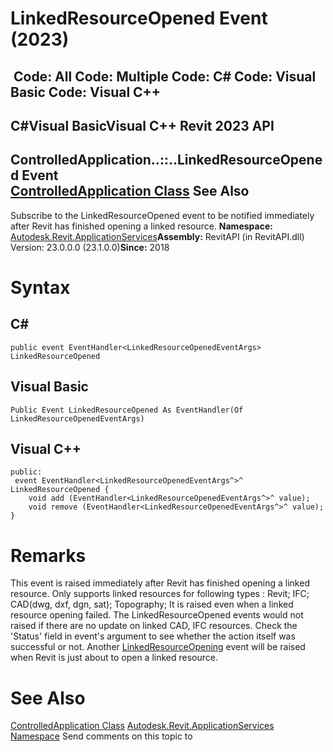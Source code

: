 # LinkedResourceOpened Event (2023)

﻿
 Code: All Code: Multiple Code: C# Code: Visual Basic Code: Visual C++   
---  
C#Visual BasicVisual C++
Revit 2023 API  
---  
ControlledApplication..::..LinkedResourceOpened Event  
[ControlledApplication Class](35859972-2407-3910-cb07-bbb337e307e6.md "ControlledApplication Class") See Also  
---  
Subscribe to the LinkedResourceOpened event to be notified immediately after Revit has finished opening a linked resource. 
**Namespace:** [Autodesk.Revit.ApplicationServices](91957e18-2935-006c-83ab-3b5b9dbb5928.md "Autodesk.Revit.ApplicationServices Namespace")**Assembly:** RevitAPI (in RevitAPI.dll) Version: 23.0.0.0 (23.1.0.0)**Since:** 2018 
# Syntax
C#  
---  
```text
public event EventHandler<LinkedResourceOpenedEventArgs> LinkedResourceOpened
```
  
Visual Basic  
---  
```text
Public Event LinkedResourceOpened As EventHandler(Of LinkedResourceOpenedEventArgs)
```
  
Visual C++  
---  
```text
public:
 event EventHandler<LinkedResourceOpenedEventArgs^>^ LinkedResourceOpened {
	void add (EventHandler<LinkedResourceOpenedEventArgs^>^ value);
	void remove (EventHandler<LinkedResourceOpenedEventArgs^>^ value);
}
```
  
# Remarks
This event is raised immediately after Revit has finished opening a linked resource. Only supports linked resources for following types : Revit; IFC; CAD(dwg, dxf, dgn, sat); Topography; It is raised even when a linked resource opening failed. The LinkedResourceOpened events would not raised if there are no update on linked CAD, IFC resources. 
Check the 'Status' field in event's argument to see whether the action itself was successful or not.
Another [LinkedResourceOpening](54d34744-25e2-4e7b-87ef-695aa00fe899.md "LinkedResourceOpening Event") event will be raised when Revit is just about to open a linked resource.
# See Also
[ControlledApplication Class](35859972-2407-3910-cb07-bbb337e307e6.md "ControlledApplication Class")
[Autodesk.Revit.ApplicationServices Namespace](91957e18-2935-006c-83ab-3b5b9dbb5928.md "Autodesk.Revit.ApplicationServices Namespace")
Send comments on this topic to 